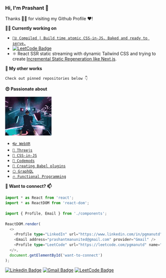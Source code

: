 ### Hi, I'm Prashant 👋

Thanks 🙇🏻 for visiting my Github Profile ❤️!

<!-- <img width="380" height="140" src="https://github-readme-stats.vercel.app/api?username=pgmanutd&show_icons=true"> -->

**👨‍💻 Currently working on**
- [`👷‍♀️ Compiled | Build time atomic CSS-in-JS. Baked and ready to serve.`](https://github.com/atlassian-labs/compiled)
- [![LeetCode Badge](https://img.shields.io/badge/-LeetCode%20Problems-fea116?style=flat-square&logo=leetcode&logoColor=white&link=https://leetcode.com/pgmanutd)](https://leetcode.com/pgmanutd)
- ⚛️ React SSR static streaming with dynamic Tailwind CSS and trying to create [Incremental Static Regeneration like Next.js](https://nextjs.org/docs/basic-features/data-fetching#incremental-static-regeneration).

**🔬 My other works**

`Check out pinned repositories below 👇`

**😍 Passionate about**
<br><br><img src="https://github.com/pgmanutd/pgmanutd/raw/master/assets/images/vr-gaming.gif" width="150px"><br>
- [`👓 WebXR`](https://developer.mozilla.org/en-US/docs/Web/API/WebXR_Device_API)
- [`🔻 Threejs`](https://threejs.org)
- [`🎉 CSS-in-JS`](https://en.wikipedia.org/wiki/CSS-in-JS) 
- [`🔧 Codemods`](https://github.com/facebook/jscodeshift)
- [`👷 Creating Babel plugins`](https://github.com/jamiebuilds/babel-handbook/blob/master/translations/en/plugin-handbook.md)
- [`⬡ GraphQL`](https://graphql.org)
- [`🔥 Functional Programming`](https://en.wikipedia.org/wiki/Functional_programming)

**💬 Want to connect? 📫**

```ts
import * as React from 'react';
import * as ReactDOM from 'react-dom';

import { Profile, Email } from './components';

ReactDOM.render(
  <>
    <Profile type="LinkedIn" url="https://www.linkedin.com/in/pgmanutd" name="Prashant Goel" />
    <Email address="prashantmanunited@gmail.com" provider="Gmail" />
    <Profile type="LeetCode" url="https://leetcode.com/pgmanutd" name="Prashant Goel" />
  </>, 
  document.getElementById('want-to-connect')
);
```
[![Linkedin Badge](https://img.shields.io/badge/-Prashant%20Goel-blue?style=flat-square&logo=Linkedin&logoColor=white&link=https://www.linkedin.com/in/pgmanutd)](https://www.linkedin.com/in/pgmanutd) [![Gmail Badge](https://img.shields.io/badge/-prashantmanunited@gmail.com-c14438?style=flat-square&logo=Gmail&logoColor=white&link=mailto:prashantmanunited@gmail.com)](mailto:prashantmanunited@gmail.com) [![LeetCode Badge](https://img.shields.io/badge/-Prashant%20Goel-fea116?style=flat-square&logo=leetcode&logoColor=white&link=https://leetcode.com/pgmanutd)](https://leetcode.com/pgmanutd)

